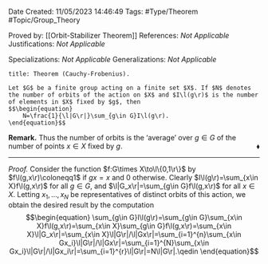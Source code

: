 <div class="topSpace"></div>

Date Created: 11/05/2023 14:46:49
Tags: #Type/Theorem #Topic/Group_Theory

Proved by: [[Orbit-Stabilizer Theorem]]
References: <i>Not Applicable</i>
Justifications: <i>Not Applicable</i>

Specializations: <i>Not Applicable</i>
Generalizations: <i>Not Applicable</i>

``` ad-Theorem
title: Theorem (Cauchy-Frobenius).

Let $G$ be a finite group acting on a finite set $X$. If $N$ denotes the number of orbits of the action on $X$ and $I\l(g\r)$ is the number of elements in $X$ fixed by $g$, then
$$\begin{equation}
    N=\frac{1}{\l|G\r|}\sum_{g\in G}I\l(g\r).
\end{equation}$$

```

<b>Remark.</b> Thus the number of orbits is the ‘average’ over $g\in G$ of the number of points $x\in X$ fixed by $g$.<span style="float:right;">$\blacklozenge$</span>

---

<i>Proof.</i> Consider the function $f:G\times X\to\l\{0,1\r\}$ by $f\l(g,x\r)\coloneqq1$ if $gx=x$ and $0$ otherwise. Clearly $I\l(g\r)=\sum_{x\in X}f\l(g,x\r)$ for all $g\in G$, and $\l|G_x\r|=\sum_{g\in G}f\l(g,x\r)$ for all $x\in X$. Letting $x_1,\dots,x_N$ be representatives of distinct orbits of this action, we obtain the desired result by the computation
$$\begin{equation}
    \sum_{g\in G}I\l(g\r)=\sum_{g\in G}\sum_{x\in X}f\l(g,x\r)=\sum_{x\in X}\sum_{g\in G}f\l(g,x\r)=\sum_{x\in X}\l|G_x\r|=\sum_{x\in X}\l|G\r|/\l|Gx\r|=\sum_{i=1}^{n}\sum_{x\in Gx_i}\l|G\r|/\l|Gx\r|=\sum_{i=1}^{N}\sum_{x\in Gx_i}\l|G\r|/\l|Gx_i\r|=\sum_{i=1}^{r}\l|G\r|=N\l|G\r|.\qedin
\end{equation}$$
